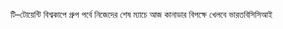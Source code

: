 টি–টোয়েন্টি বিশ্বকাপে গ্রুপ পর্বে নিজেদের শেষ ম্যাচে আজ কানাডার বিপক্ষে খেলবে ভারত<span class="custom-gallery-image _3bj2K SZnJd">বিসিসিআই</span>
